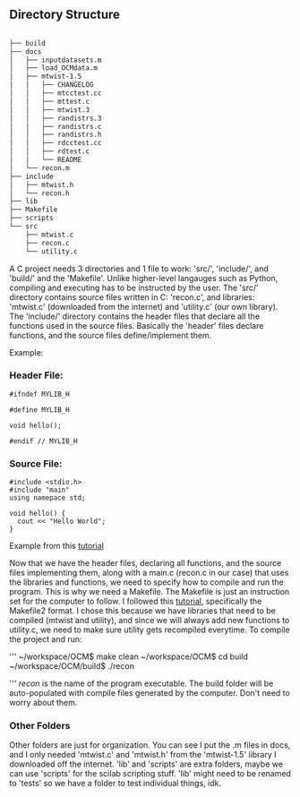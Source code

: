 ## Directory Structure

```bash

├── build
├── docs
│   ├── inputdatasets.m
│   ├── load_OCMdata.m
│   ├── mtwist-1.5
│   │   ├── CHANGELOG
│   │   ├── mtcctest.cc
│   │   ├── mttest.c
│   │   ├── mtwist.3
│   │   ├── randistrs.3
│   │   ├── randistrs.c
│   │   ├── randistrs.h
│   │   ├── rdcctest.cc
│   │   ├── rdtest.c
│   │   └── README
│   └── recon.m
├── include
│   ├── mtwist.h
│   └── recon.h
├── lib
├── Makefile
├── scripts
└── src
    ├── mtwist.c
    ├── recon.c
    └── utility.c

```

A C project needs 3 directories and 1 file to work: 'src/', 'include/', and 'build/' and the 'Makefile'. Unlike higher-level langauges such as Python, compiling and executing has to be instructed by the user. The 'src/' directory contains source files written in C: 'recon.c', and libraries: 'mtwist.c' (downloaded from the internet) and 'utility.c' (our own library). The 'include/' directory contains the header files that declare all the functions used in the source files. Basically the 'header' files declare functions, and the source files define/implement them. 

Example:

### Header File:
```
#ifndef MYLIB_H

#define MYLIB_H

void hello();

#endif // MYLIB_H
```
### Source File:
```
#include <stdio.h>
#include "main"
using namepace std;

void hello() {
  cout << "Hello World";
}
```
Example from this [tutorial](https://www.geeksforgeeks.org/how-do-i-create-a-library-in-c/)

Now that we have the header files, declaring all functions, and the source files implementing them, along with a main.c (recon.c in our case) that uses the libraries and functions, we need to specify how to compile and run the program. This is why we need a Makefile. The Makefile is just an instruction set for the computer to follow. I followed this [tutorial](https://www.cs.colby.edu/maxwell/courses/tutorials/maketutor/), specifically the Makefile2 format. I chose this because we have libraries that need to be compiled (mtwist and utility), and since we will always add new functions to utility.c, we need to make sure utility gets recompiled everytime. To compile the project and run:

'''
~/workspace/OCM$ make clean 
~/workspace/OCM$ cd build
~/workspace/OCM/build$ ./recon

'''
_recon_ is the name of the program executable. The build folder will be auto-populated with compile files generated by the computer. Don't need to worry about them. 

### Other Folders

Other folders are just for organization. You can see I put the .m files in docs, and I only needed 'mtwist.c' and 'mtwist.h' from the 'mtwist-1.5' library I downloaded off the internet. 'lib' and 'scripts' are extra folders, maybe we can use 'scripts' for the scilab scripting stuff. 'lib' might need to be renamed to 'tests' so we have a folder to test individual things, idk. 



